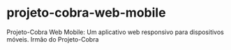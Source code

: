 # projeto-cobra-web-mobile
Projeto-Cobra Web Mobile: Um aplicativo web responsivo para dispositivos móveis. Irmão do Projeto-Cobra

